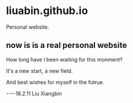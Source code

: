 # liuabin.github.io
Personal website.
## now is is a real personal website
How long have I been waiting for this monment?

It's a new start, a new field.

And best wishes for myself in the futrue.

----18.2.11 Liu Xiangbin
